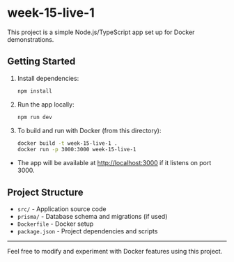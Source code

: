 # week-15-live-1

This project is a simple Node.js/TypeScript app set up for Docker demonstrations.

## Getting Started

1. Install dependencies:
   ```bash
   npm install
   ```

2. Run the app locally:
   ```bash
   npm run dev
   ```

3. To build and run with Docker (from this directory):
   ```bash
   docker build -t week-15-live-1 .
   docker run -p 3000:3000 week-15-live-1
   ```

- The app will be available at [http://localhost:3000](http://localhost:3000) if it listens on port 3000.

## Project Structure

- `src/` - Application source code
- `prisma/` - Database schema and migrations (if used)
- `Dockerfile` - Docker setup
- `package.json` - Project dependencies and scripts

---

Feel free to modify and experiment with Docker features using this project.

